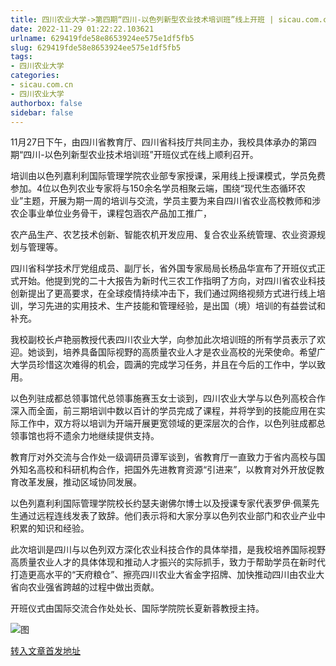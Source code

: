 ```yaml
---
title: 四川农业大学->第四期“四川-以色列新型农业技术培训班”线上开班 | sicau.com.cn
date: 2022-11-29 01:22:22.103621
urlname: 629419fde58e8653924ee575e1df5fb5
slug: 629419fde58e8653924ee575e1df5fb5
tags: 
- 四川农业大学
categories:
- sicau.com.cn
- 四川农业大学
authorbox: false
sidebar: false
---
```

11月27日下午，由四川省教育厅、四川省科技厅共同主办，我校具体承办的第四期“四川-以色列新型农业技术培训班”开班仪式在线上顺利召开。

培训由以色列嘉利利国际管理学院农业部专家授课，采用线上授课模式，学员免费参加。4位以色列农业专家将与150余名学员相聚云端，围绕“现代生态循环农业”主题，开展为期一周的培训与交流，学员主要为来自四川省农业高校教师和涉农企事业单位业务骨干，课程包涵农产品加工推广，
<!--more-->
农产品生产、农艺技术创新、智能农机开发应用、复合农业系统管理、农业资源规划与管理等。

四川省科学技术厅党组成员、副厅长，省外国专家局局长杨品华宣布了开班仪式正式开始。他提到党的二十大报告为新时代三农工作指明了方向，对四川省农业科技创新提出了更高要求，在全球疫情持续冲击下，我们通过网络视频方式进行线上培训，学习先进的实用技术、生产技能和管理经验，是出国（境）培训的有益尝试和补充。

我校副校长卢艳丽教授代表四川农业大学，向参加此次培训班的所有学员表示了欢迎。她谈到，培养具备国际视野的高质量农业人才是农业高校的光荣使命。希望广大学员珍惜这次难得的机会，圆满的完成学习任务，并且在今后的工作中，学以致用。

以色列驻成都总领事馆代总领事施赛玉女士谈到，四川农业大学与以色列高校合作深入而全面，前三期培训中数以百计的学员完成了课程，并将学到的技能应用在实际工作中，双方将以培训为开端开展更宽领域的更深层次的合作，以色列驻成都总领事馆也将不遗余力地继续提供支持。

教育厅对外交流与合作处一级调研员谭军谈到，省教育厅一直致力于省内高校与国外知名高校和科研机构合作，把国外先进教育资源“引进来”，以教育对外开放促教育改革发展，推动区域协同发展。

以色列嘉利利国际管理学院校长约瑟夫谢佛尔博士以及授课专家代表罗伊·佩莱先生通过远程连线发表了致辞。他们表示将和大家分享以色列农业部门和农业产业中积累的知识和经验。

此次培训是四川与以色列双方深化农业科技合作的具体举措，是我校培养国际视野高质量农业人才的具体体现和推动人才振兴的实际抓手，致力于帮助学员在新时代打造更高水平的“天府粮仓”、擦亮四川农业大省金字招牌、加快推动四川由农业大省向农业强省跨越的过程中做出贡献。

开班仪式由国际交流合作处处长、国际学院院长夏新蓉教授主持。

![图](https://news.sicau.edu.cn/__local/6/6F/65/4015CD62C57D716E5F7FDE10244_054C16A9_1A7701.png)

[转入文章首发地址](https://news.sicau.edu.cn/info/1078/70392.htm)